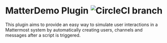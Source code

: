 # MatterDemo Plugin ![CircleCI branch](https://img.shields.io/circleci/project/github/mattermost/mattermost-plugin-demo-creator/master.svg)

This plugin aims to provide an easy way to simulate user interactions in a Mattermost system by automatically
creating users, channels and messages after a script is triggered.
